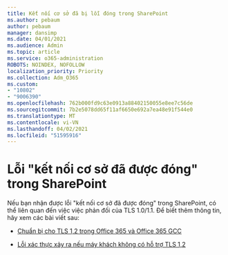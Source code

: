 ```yaml
---
title: Kết nối cơ sở đã bị lỗi đóng trong SharePoint
ms.author: pebaum
author: pebaum
manager: dansimp
ms.date: 04/01/2021
ms.audience: Admin
ms.topic: article
ms.service: o365-administration
ROBOTS: NOINDEX, NOFOLLOW
localization_priority: Priority
ms.collection: Adm_O365
ms.custom:
- "10802"
- "9006390"
ms.openlocfilehash: 762b000fd9c63e0913a88402150055e8ee7c56de
ms.sourcegitcommit: 7b2e5078dd65f11af6650e692a7ea48e91f544e0
ms.translationtype: MT
ms.contentlocale: vi-VN
ms.lasthandoff: 04/02/2021
ms.locfileid: "51595916"
---
```

# <a name="the-underlying-connection-was-closed-error-in-sharepoint"></a>Lỗi "kết nối cơ sở đã được đóng" trong SharePoint

Nếu bạn nhận được lỗi "kết nối cơ sở đã được đóng" trong SharePoint, có thể liên quan đến việc việc phản đối của TLS 1.0/1.1. Để biết thêm thông tin, hãy xem các bài viết sau:

- [Chuẩn bị cho TLS 1,2 trong Office 365 và Office 365 GCC](https://docs.microsoft.com/microsoft-365/compliance/prepare-tls-1.2-in-office-365?view=o365-worldwide)

- [Lỗi xác thực xảy ra nếu máy khách không có hỗ trợ TLS 1,2](https://review.docs.microsoft.com/sharepoint/troubleshoot/administration/authentication-errors-tls12-support)